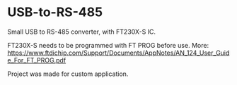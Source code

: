 # USB-to-RS-485


Small USB to RS-485 converter, with FT230X-S IC.

FT230X-S needs to be programmed with FT PROG before use. More: https://www.ftdichip.com/Support/Documents/AppNotes/AN_124_User_Guide_For_FT_PROG.pdf

Project was made for custom application.
